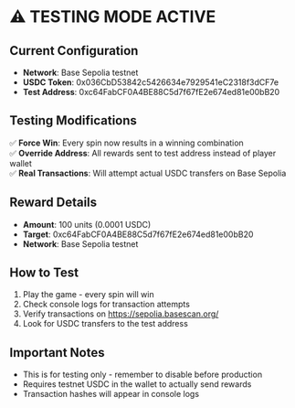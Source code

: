 # ⚠️ TESTING MODE ACTIVE

## Current Configuration
- **Network**: Base Sepolia testnet
- **USDC Token**: 0x036CbD53842c5426634e7929541eC2318f3dCF7e
- **Test Address**: 0xc64FabCF0A4BE88C5d7f67fE2e674ed81e00bB20

## Testing Modifications
✅ **Force Win**: Every spin now results in a winning combination  
✅ **Override Address**: All rewards sent to test address instead of player wallet  
✅ **Real Transactions**: Will attempt actual USDC transfers on Base Sepolia  

## Reward Details
- **Amount**: 100 units (0.0001 USDC)
- **Target**: 0xc64FabCF0A4BE88C5d7f67fE2e674ed81e00bB20
- **Network**: Base Sepolia testnet

## How to Test
1. Play the game - every spin will win
2. Check console logs for transaction attempts
3. Verify transactions on https://sepolia.basescan.org/
4. Look for USDC transfers to the test address

## Important Notes
- This is for testing only - remember to disable before production
- Requires testnet USDC in the wallet to actually send rewards
- Transaction hashes will appear in console logs